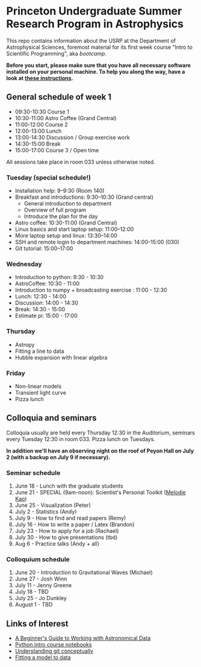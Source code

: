 # Princeton Undergraduate Summer Research Program in Astrophysics

This repo contains information about the USRP at the Department of Astrophysical Sciences, foremost material for its first week course "Intro to Scientific Programming", aka *bootcamp*.

**Before you start, please make sure that you have all necessary software installed on your personal machine. To help you along the way, have a look at [these instructions](SETUP-INSTALLATION.md).**

## General schedule of week 1

* 09:30-10:30 Course 1
* 10:30-11:00  Astro Coffee (Grand Central)
* 11:00-12:00  Course 2
* 12:00-13:00  Lunch
* 13:00-14:30  Discussion / Group exercise work
* 14:30-15:00 Break
* 15:00-17:00  Course 3 / Open time

All sessions take place in room 033 unless otherwise noted.

### Tuesday (special schedule!)

* Installation help: 9–9:30 (Room 140)
* Breakfast and introductions: 9:30–10:30 (Grand central)
    * General introduction to department
    * Overview of full program
    * Introduce the plan for the day
* Astro coffee: 10:30-11:00 (Grand Central)
* Linux basics and start laptop setup: 11:00–12:00
* More laptop setup and linux: 13:30–14:00
* SSH and remote login to department machines: 14:00–15:00 (030)
* Git tutorial: 15:00–17:00

### Wednesday

* Introduction to python: 9:30 - 10:30  
* AstroCoffee: 10:30 - 11:00
* Introduction to numpy + broadcasting exercise : 11:00 - 12:30
* Lunch: 12:30 - 14:00
* Discussion: 14:00 - 14:30
* Break:  14:30 - 15:00
* Estimate pi:  15:00 - 17:00

### Thursday

* Astropy
* Fitting a line to data
* Hubble expansion with linear algebra

### Friday

* Non-linear models
* Transient light curve
* Pizza lunch

## Colloquia and seminars

Colloquia usually are held every Thursday 12:30 in the Auditorium, seminars every Tuesday 12:30 in room 033. Pizza lunch on Tuesdays.

**In addition we'll have an observing night on the roof of Peyon Hall on July 2 (with a backup on July 9 if necessary).**

### Seminar schedule

1. June 18 - Lunch with the graduate students
2. June 21 - SPECIAL (9am-noon): Scientist's Personal Toolkit ([Melodie Kao](http://www.melodiekao.com/))
3. June 25 - Visualization (Peter)
4. July 2 - Statistics (Andy)
5. July 9 - How to find and read papers (Remy)
6. July 16 - How to write a paper / Latex (Brandon)
7. July 23 - How to apply for a job (Rachael)
8. July 30 - How to give presentations (tbd)
9. Aug 6 - Practice talks (Andy + all)

### Colloquium schedule

1. June 20 - Introduction to Gravitational Waves (Michael)
2. June 27 - Josh Winn
3. July 11 - Jenny Greene
4. July 18 - TBD
5. July 25 - Jo Dunkley
6. August 1 - TBD

Links of Interest
------------------

* [A Beginner's Guide to Working with Astronomical Data](https://arxiv.org/abs/1905.13189)
* [Python intro course notebooks](https://github.com/jakevdp/2014_fall_ASTR599/tree/master/notebooks)
* [Understanding git conceptually](https://www.sbf5.com/~cduan/technical/git/)
* [Fitting a model to data](http://arxiv.org/abs/1008.4686)
